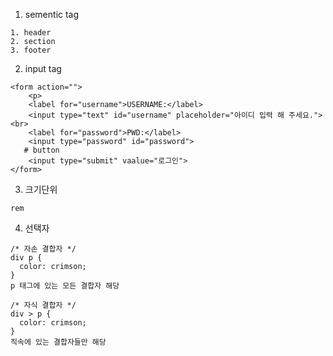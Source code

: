 1. sementic tag

```
1. header
2. section
3. footer
```



2. input tag

```
<form action="">
    <p>
    <label for="username">USERNAME:</label>
    <input type="text" id="username" placeholder="아이디 입력 해 주세요."><br>
    <label for="password">PWD:</label>
    <input type="password" id="password">
   # button
    <input type="submit" vaalue="로그인">
</form>

```



3. 크기단위

```
rem
```



4. 선택자

```
/* 자손 결합자 */
div p {
  color: crimson;
}
p 태그에 있는 모든 결합자 해당

/* 자식 결합자 */
div > p {
  color: crimson;
}
직속에 있는 결합자들만 해당
```

